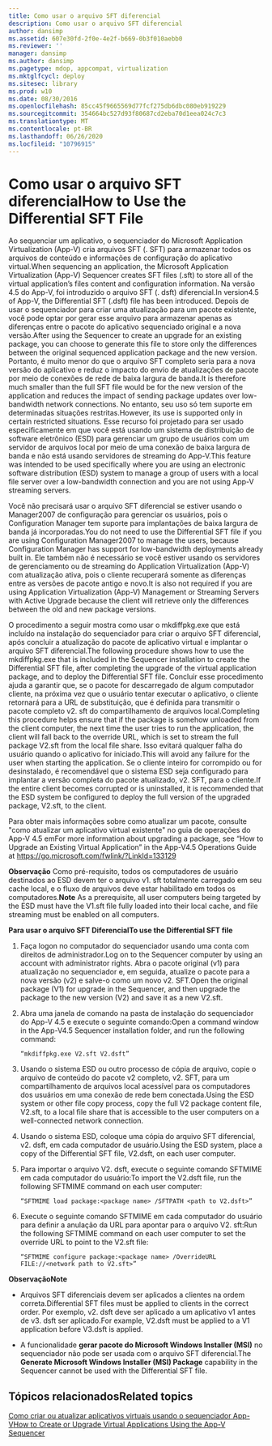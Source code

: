 ```yaml
---
title: Como usar o arquivo SFT diferencial
description: Como usar o arquivo SFT diferencial
author: dansimp
ms.assetid: 607e30fd-2f0e-4e2f-b669-0b3f010aebb0
ms.reviewer: ''
manager: dansimp
ms.author: dansimp
ms.pagetype: mdop, appcompat, virtualization
ms.mktglfcycl: deploy
ms.sitesec: library
ms.prod: w10
ms.date: 08/30/2016
ms.openlocfilehash: 85cc45f9665569d77fcf275db6dbc080eb919229
ms.sourcegitcommit: 354664bc527d93f80687cd2eba70d1eea024c7c3
ms.translationtype: MT
ms.contentlocale: pt-BR
ms.lasthandoff: 06/26/2020
ms.locfileid: "10796915"
---
```

# <span data-ttu-id="363ab-103">Como usar o arquivo SFT diferencial</span><span class="sxs-lookup"><span data-stu-id="363ab-103">How to Use the Differential SFT File</span></span>


<span data-ttu-id="363ab-104">Ao sequenciar um aplicativo, o sequenciador do Microsoft Application Virtualization (App-V) cria arquivos SFT (. SFT) para armazenar todos os arquivos de conteúdo e informações de configuração do aplicativo virtual.</span><span class="sxs-lookup"><span data-stu-id="363ab-104">When sequencing an application, the Microsoft Application Virtualization (App-V) Sequencer creates SFT files (.sft) to store all of the virtual application’s files content and configuration information.</span></span> <span data-ttu-id="363ab-105">Na versão 4.5 do App-V, foi introduzido o arquivo SFT (. dsft) diferencial.</span><span class="sxs-lookup"><span data-stu-id="363ab-105">In version4.5 of App-V, the Differential SFT (.dsft) file has been introduced.</span></span> <span data-ttu-id="363ab-106">Depois de usar o sequenciador para criar uma atualização para um pacote existente, você pode optar por gerar esse arquivo para armazenar apenas as diferenças entre o pacote do aplicativo sequenciado original e a nova versão.</span><span class="sxs-lookup"><span data-stu-id="363ab-106">After using the Sequencer to create an upgrade for an existing package, you can choose to generate this file to store only the differences between the original sequenced application package and the new version.</span></span> <span data-ttu-id="363ab-107">Portanto, é muito menor do que o arquivo SFT completo seria para a nova versão do aplicativo e reduz o impacto do envio de atualizações de pacote por meio de conexões de rede de baixa largura de banda.</span><span class="sxs-lookup"><span data-stu-id="363ab-107">It is therefore much smaller than the full SFT file would be for the new version of the application and reduces the impact of sending package updates over low-bandwidth network connections.</span></span> <span data-ttu-id="363ab-108">No entanto, seu uso só tem suporte em determinadas situações restritas.</span><span class="sxs-lookup"><span data-stu-id="363ab-108">However, its use is supported only in certain restricted situations.</span></span> <span data-ttu-id="363ab-109">Esse recurso foi projetado para ser usado especificamente em que você está usando um sistema de distribuição de software eletrônico (ESD) para gerenciar um grupo de usuários com um servidor de arquivos local por meio de uma conexão de baixa largura de banda e não está usando servidores de streaming do App-V.</span><span class="sxs-lookup"><span data-stu-id="363ab-109">This feature was intended to be used specifically where you are using an electronic software distribution (ESD) system to manage a group of users with a local file server over a low-bandwidth connection and you are not using App-V streaming servers.</span></span>

<span data-ttu-id="363ab-110">Você não precisará usar o arquivo SFT diferencial se estiver usando o Manager2007 de configuração para gerenciar os usuários, pois o Configuration Manager tem suporte para implantações de baixa largura de banda já incorporadas.</span><span class="sxs-lookup"><span data-stu-id="363ab-110">You do not need to use the Differential SFT file if you are using Configuration Manager2007 to manage the users, because Configuration Manager has support for low-bandwidth deployments already built in.</span></span> <span data-ttu-id="363ab-111">Ele também não é necessário se você estiver usando os servidores de gerenciamento ou de streaming do Application Virtualization (App-V) com atualização ativa, pois o cliente recuperará somente as diferenças entre as versões de pacote antigo e novo.</span><span class="sxs-lookup"><span data-stu-id="363ab-111">It is also not required if you are using Application Virtualization (App-V) Management or Streaming Servers with Active Upgrade because the client will retrieve only the differences between the old and new package versions.</span></span>

<span data-ttu-id="363ab-112">O procedimento a seguir mostra como usar o mkdiffpkg.exe que está incluído na instalação do sequenciador para criar o arquivo SFT diferencial, após concluir a atualização do pacote de aplicativo virtual e implantar o arquivo SFT diferencial.</span><span class="sxs-lookup"><span data-stu-id="363ab-112">The following procedure shows how to use the mkdiffpkg.exe that is included in the Sequencer installation to create the Differential SFT file, after completing the upgrade of the virtual application package, and to deploy the Differential SFT file.</span></span> <span data-ttu-id="363ab-113">Concluir esse procedimento ajuda a garantir que, se o pacote for descarregado de algum computador cliente, na próxima vez que o usuário tentar executar o aplicativo, o cliente retornará para a URL de substituição, que é definida para transmitir o pacote completo v2. sft do compartilhamento de arquivos local.</span><span class="sxs-lookup"><span data-stu-id="363ab-113">Completing this procedure helps ensure that if the package is somehow unloaded from the client computer, the next time the user tries to run the application, the client will fall back to the override URL, which is set to stream the full package V2.sft from the local file share.</span></span> <span data-ttu-id="363ab-114">Isso evitará qualquer falha do usuário quando o aplicativo for iniciado.</span><span class="sxs-lookup"><span data-stu-id="363ab-114">This will avoid any failure for the user when starting the application.</span></span> <span data-ttu-id="363ab-115">Se o cliente inteiro for corrompido ou for desinstalado, é recomendável que o sistema ESD seja configurado para implantar a versão completa do pacote atualizado, v2. SFT, para o cliente.</span><span class="sxs-lookup"><span data-stu-id="363ab-115">If the entire client becomes corrupted or is uninstalled, it is recommended that the ESD system be configured to deploy the full version of the upgraded package, V2.sft, to the client.</span></span>

<span data-ttu-id="363ab-116">Para obter mais informações sobre como atualizar um pacote, consulte "como atualizar um aplicativo virtual existente" no guia de operações do App-V 4.5 em</span><span class="sxs-lookup"><span data-stu-id="363ab-116">For more information about upgrading a package, see “How to Upgrade an Existing Virtual Application” in the App-V4.5 Operations Guide at</span></span> <https://go.microsoft.com/fwlink/?LinkId=133129>

<span data-ttu-id="363ab-117">**Observação**  Como pré-requisito, todos os computadores de usuário destinados ao ESD devem ter o arquivo v1. sft totalmente carregado em seu cache local, e o fluxo de arquivos deve estar habilitado em todos os computadores.</span><span class="sxs-lookup"><span data-stu-id="363ab-117">**Note** As a prerequisite, all user computers being targeted by the ESD must have the V1.sft file fully loaded into their local cache, and file streaming must be enabled on all computers.</span></span>

 

**<span data-ttu-id="363ab-118">Para usar o arquivo SFT Diferencial</span><span class="sxs-lookup"><span data-stu-id="363ab-118">To use the Differential SFT file</span></span>**

1.  <span data-ttu-id="363ab-119">Faça logon no computador do sequenciador usando uma conta com direitos de administrador.</span><span class="sxs-lookup"><span data-stu-id="363ab-119">Log on to the Sequencer computer by using an account with administrator rights.</span></span> <span data-ttu-id="363ab-120">Abra o pacote original (v1) para atualização no sequenciador e, em seguida, atualize o pacote para a nova versão (v2) e salve-o como um novo v2. SFT.</span><span class="sxs-lookup"><span data-stu-id="363ab-120">Open the original package (V1) for upgrade in the Sequencer, and then upgrade the package to the new version (V2) and save it as a new V2.sft.</span></span>

2.  <span data-ttu-id="363ab-121">Abra uma janela de comando na pasta de instalação do sequenciador do App-V 4.5 e execute o seguinte comando:</span><span class="sxs-lookup"><span data-stu-id="363ab-121">Open a command window in the App-V4.5 Sequencer installation folder, and run the following command:</span></span>

    `“mkdiffpkg.exe V2.sft V2.dsft”`

3.  <span data-ttu-id="363ab-122">Usando o sistema ESD ou outro processo de cópia de arquivo, copie o arquivo de conteúdo do pacote v2 completo, v2. SFT, para um compartilhamento de arquivos local acessível para os computadores dos usuários em uma conexão de rede bem conectada.</span><span class="sxs-lookup"><span data-stu-id="363ab-122">Using the ESD system or other file copy process, copy the full V2 package content file, V2.sft, to a local file share that is accessible to the user computers on a well-connected network connection.</span></span>

4.  <span data-ttu-id="363ab-123">Usando o sistema ESD, coloque uma cópia do arquivo SFT diferencial, v2. dsft, em cada computador de usuário.</span><span class="sxs-lookup"><span data-stu-id="363ab-123">Using the ESD system, place a copy of the Differential SFT file, V2.dsft, on each user computer.</span></span>

5.  <span data-ttu-id="363ab-124">Para importar o arquivo V2. dsft, execute o seguinte comando SFTMIME em cada computador do usuário:</span><span class="sxs-lookup"><span data-stu-id="363ab-124">To import the V2.dsft file, run the following SFTMIME command on each user computer:</span></span>

    `“SFTMIME load package:<package name> /SFTPATH <path to V2.dsft>”`

6.  <span data-ttu-id="363ab-125">Execute o seguinte comando SFTMIME em cada computador do usuário para definir a anulação da URL para apontar para o arquivo V2. sft:</span><span class="sxs-lookup"><span data-stu-id="363ab-125">Run the following SFTMIME command on each user computer to set the override URL to point to the V2.sft file:</span></span>

    `“SFTMIME configure package:<package name> /OverrideURL FILE://<network path to V2.sft>”`

**<span data-ttu-id="363ab-126">Observação</span><span class="sxs-lookup"><span data-stu-id="363ab-126">Note</span></span>**  
-   <span data-ttu-id="363ab-127">Arquivos SFT diferenciais devem ser aplicados a clientes na ordem correta.</span><span class="sxs-lookup"><span data-stu-id="363ab-127">Differential SFT files must be applied to clients in the correct order.</span></span> <span data-ttu-id="363ab-128">Por exemplo, v2. dsft deve ser aplicado a um aplicativo v1 antes de v3. dsft ser aplicado.</span><span class="sxs-lookup"><span data-stu-id="363ab-128">For example, V2.dsft must be applied to a V1 application before V3.dsft is applied.</span></span>

-   <span data-ttu-id="363ab-129">A funcionalidade **gerar pacote do Microsoft Windows Installer (MSI)** no sequenciador não pode ser usada com o arquivo SFT diferencial.</span><span class="sxs-lookup"><span data-stu-id="363ab-129">The **Generate Microsoft Windows Installer (MSI) Package** capability in the Sequencer cannot be used with the Differential SFT file.</span></span>

 

## <span data-ttu-id="363ab-130">Tópicos relacionados</span><span class="sxs-lookup"><span data-stu-id="363ab-130">Related topics</span></span>


[<span data-ttu-id="363ab-131">Como criar ou atualizar aplicativos virtuais usando o sequenciador App-V</span><span class="sxs-lookup"><span data-stu-id="363ab-131">How to Create or Upgrade Virtual Applications Using the App-V Sequencer</span></span>](how-to-create-or-upgrade-virtual-applications-using--the-app-v-sequencer.md)

 

 





